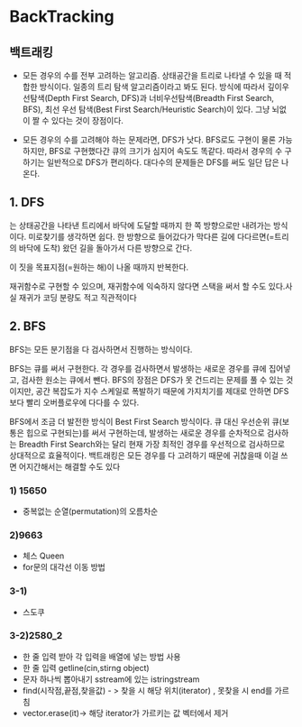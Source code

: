 #   BackTracking
##      백트래킹
-   모든 경우의 수를 전부 고려하는 알고리즘. 상태공간을 트리로 나타낼 수 있을 때 적합한 방식이다. 일종의 트리 탐색 알고리즘이라고 봐도 된다. 방식에 따라서 깊이우선탐색(Depth First Search, DFS)과 너비우선탐색(Breadth First Search, BFS), 최선 우선 탐색(Best First Search/Heuristic Search)이 있다. 그냥 뇌없이 짤 수 있다는 것이 장점이다.

-   모든 경우의 수를 고려해야 하는 문제라면, DFS가 낫다. BFS로도 구현이 물론 가능하지만, BFS로 구현했다간 큐의 크기가 심지어 속도도 똑같다. 따라서 경우의 수 구하기는 일반적으로 DFS가 편리하다. 대다수의 문제들은 DFS를 써도 일단 답은 나온다.

 
 ## 1.   **DFS** 
 는 상태공간을 나타낸 트리에서 바닥에 도달할 때까지 한 쪽 방향으로만 내려가는 방식이다. 미로찾기를 생각하면 쉽다. 한 방향으로 들어갔다가 막다른 길에 다다르면(=트리의 바닥에 도착) 왔던 길을 돌아가서 다른 방향으로 간다.
 
  이 짓을 목표지점(=원하는 해)이 나올 때까지 반복한다.

재귀함수로 구현할 수 있으며, 재귀함수에 익숙하지 않다면 스택을 써서 할 수도 있다.사실 재귀가 코딩 분량도 적고 직관적이다

## 2.   **BFS**
BFS는 모든 분기점을 다 검사하면서 진행하는 방식이다. 
 
 BFS는 큐를 써서 구현한다. 각 경우를 검사하면서 발생하는 새로운 경우를 큐에 집어넣고, 검사한 원소는 큐에서 뺀다. BFS의 장점은 DFS가 못 건드리는 문제를 풀 수 있는 것이지만, 공간 복잡도가 지수 스케일로 폭발하기 때문에 가지치기를 제대로 안하면 DFS보다 빨리 오버플로우에 다다를 수 있다.

 BFS에서 조금 더 발전한 방식이 Best First Search 방식이다. 큐 대신 우선순위 큐(보통은 힙으로 구현되는)를 써서 구현하는데, 발생하는 새로운 경우를 순차적으로 검사하는 Breadth First Search와는 달리 현재 가장 최적인 경우를 우선적으로 검사하므로 상대적으로 효율적이다. 백트래킹은 모든 경우를 다 고려하기 때문에 귀찮을때 이걸 쓰면 어지간해서는 해결할 수도 있다

 ###    1) 15650
 -  중복없는 순열(permutation)의 오름차순

###     2)9663
-   체스    Queen
-   for문의 대각선 이동 방법

###   3-1)
- 스도쿠 

###   3-2)2580_2
- 한 줄 입력 받아 각 입력을 배열에 넣는 방법 사용
- 한 줄 입력 getline(cin,stirng object)
- 문자 하나씩 뽑아내기 sstream에 있는 istringstream
- find(시작점,끝점,찾을값) - > 찾을 시 해당 위치(iterator) , 못찾을 시 end를 가르침
- vector.erase(it)-> 해당 iterator가 가르키는 값 벡터에서 제거